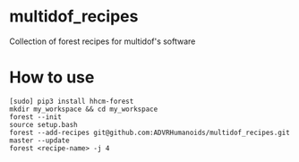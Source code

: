 # multidof_recipes
Collection of forest recipes for multidof's software

# How to use
```
[sudo] pip3 install hhcm-forest
mkdir my_workspace && cd my_workspace
forest --init
source setup.bash
forest --add-recipes git@github.com:ADVRHumanoids/multidof_recipes.git master --update
forest <recipe-name> -j 4 
```
